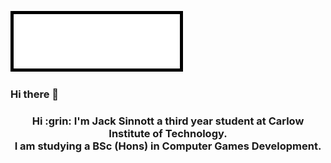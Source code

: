 ![Introduction](./Images/Intro_Header.gif)

### Hi there 👋
<h3 align="center"> Hi 	:grin: I'm Jack Sinnott a third year student at Carlow Institute of Technology.<br>
I am studying a BSc (Hons) in Computer Games Development.</h3>






<!--
**JackSinnott/JackSinnott** is a ✨ _special_ ✨ repository because its `README.md` (this file) appears on your GitHub profile.

Here are some ideas to get you started:

- 🔭 I’m currently working on ...
- 🌱 I’m currently learning ...
- 👯 I’m looking to collaborate on ...
- 🤔 I’m looking for help with ...
- 💬 Ask me about ...
- 📫 How to reach me: ...
- 😄 Pronouns: ...
- ⚡ Fun fact: ...
-->
